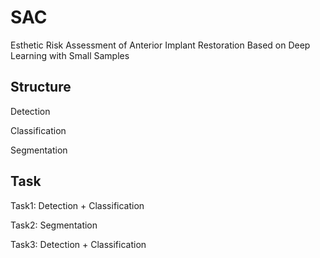 # SAC

Esthetic Risk Assessment of Anterior Implant Restoration
Based on Deep Learning with Small Samples

## Structure

Detection

Classification

Segmentation

## Task

Task1: Detection + Classification

Task2: Segmentation

Task3: Detection + Classification